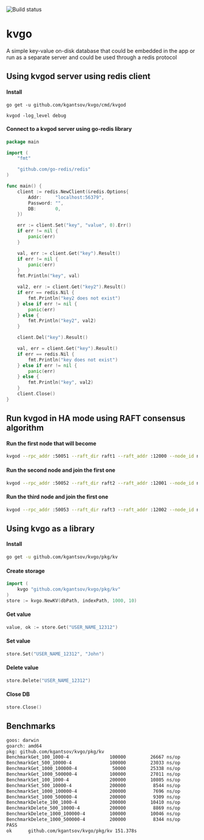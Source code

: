 ![Build status](http://thekoss.ml:8000/api/badges/kgantsov/kvgo/status.svg) 

# kvgo
A simple key-value on-disk database that could be embedded in the app or run as a separate server and could be used through a redis protocol


## Using kvgod server using redis client

#### Install


```bsh
go get -u github.com/kgantsov/kvgo/cmd/kvgod

kvgod -log_level debug
```

#### Connect to a kvgod server using go-redis library

```go
package main

import (
    "fmt"

    "github.com/go-redis/redis"
)

func main() {
    client := redis.NewClient(&redis.Options{
        Addr:     "localhost:56379",
        Password: "",
        DB:       0,
    })

    err := client.Set("key", "value", 0).Err()
    if err != nil {
        panic(err)
    }

    val, err := client.Get("key").Result()
    if err != nil {
        panic(err)
    }
    fmt.Println("key", val)

    val2, err := client.Get("key2").Result()
    if err == redis.Nil {
        fmt.Println("key2 does not exist")
    } else if err != nil {
        panic(err)
    } else {
        fmt.Println("key2", val2)
    }

    client.Del("key").Result()

    val, err = client.Get("key").Result()
    if err == redis.Nil {
        fmt.Println("key does not exist")
    } else if err != nil {
        panic(err)
    } else {
        fmt.Println("key", val2)
    }
    client.Close()
}
```

## Run kvgod in HA mode using RAFT consensus algorithm

#### Run the first node that will become 
```bash
kvgod --rpc_addr :50051 --raft_dir raft1 --raft_addr :12000 --node_id node1

```
#### Run the second node and join the first one
```bash
kvgod --rpc_addr :50052 --raft_dir raft2 --raft_addr :12001 --node_id node2 --join_addr :50051
```
#### Run the third node and join the first one
```bash
kvgod --rpc_addr :50053 --raft_dir raft3 --raft_addr :12002 --node_id node3 --join_addr :50051
```

## Using kvgo as a library

#### Install

```bash
go get -u github.com/kgantsov/kvgo/pkg/kv
```

#### Create storage

```go
import (
    kvgo "github.com/kgantsov/kvgo/pkg/kv"
)
store := kvgo.NewKV(dbPath, indexPath, 1000, 10)
```

#### Get value

```go
value, ok := store.Get("USER_NAME_12312")
```

#### Set value

```go
store.Set("USER_NAME_12312", "John")
```

#### Delete value

```go
store.Delete("USER_NAME_12312")
```

#### Close DB

```go
store.Close()
```


## Benchmarks
```bash
goos: darwin
goarch: amd64
pkg: github.com/kgantsov/kvgo/pkg/kv
BenchmarkGet_100_1000-4         	  100000	     26667 ns/op	   0.34 MB/s	     247 B/op	       8 allocs/op
BenchmarkGet_500_10000-4        	  100000	     23033 ns/op	   0.43 MB/s	     262 B/op	       9 allocs/op
BenchmarkGet_1000_100000-4      	   50000	     25338 ns/op	   0.43 MB/s	     263 B/op	       9 allocs/op
BenchmarkGet_1000_500000-4      	  100000	     27011 ns/op	   0.41 MB/s	     263 B/op	       9 allocs/op
BenchmarkSet_100_1000-4         	  200000	     10805 ns/op	   1.11 MB/s	     810 B/op	      20 allocs/op
BenchmarkSet_500_10000-4        	  200000	      8544 ns/op	   1.40 MB/s	     907 B/op	      20 allocs/op
BenchmarkSet_1000_100000-4      	  200000	      7696 ns/op	   1.56 MB/s	     870 B/op	      20 allocs/op
BenchmarkSet_1000_500000-4      	  200000	      9309 ns/op	   1.29 MB/s	     830 B/op	      20 allocs/op
BenchmarkDelete_100_1000-4      	  200000	     10410 ns/op	   1.73 MB/s	     794 B/op	      18 allocs/op
BenchmarkDelete_500_10000-4     	  200000	      8869 ns/op	   2.03 MB/s	     891 B/op	      18 allocs/op
BenchmarkDelete_1000_100000-4   	  100000	     10046 ns/op	   1.79 MB/s	     811 B/op	      17 allocs/op
BenchmarkDelete_1000_500000-4   	  200000	      8344 ns/op	   2.16 MB/s	     814 B/op	      18 allocs/op
PASS
ok  	github.com/kgantsov/kvgo/pkg/kv	151.378s
```
